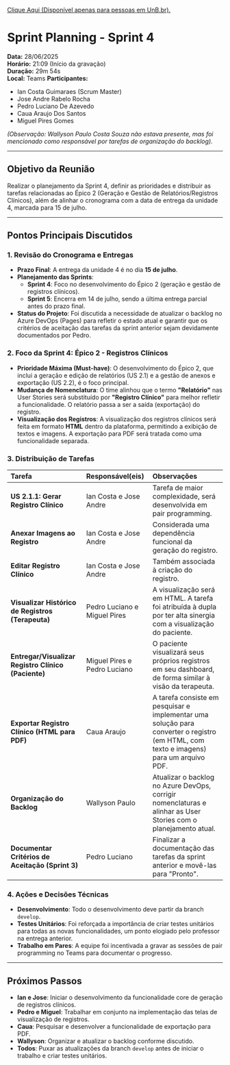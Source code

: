 [Clique Aqui (Disponível apenas para pessoas em UnB.br).](https://unbbr.sharepoint.com/:v:/s/MeuCapilar-Requisitos/EQKZDTlFW_lFpwiHh0YSf2MBY_lm1mxagzssGbSHjaJDyg?e=4vNrmr&nav=eyJyZWZlcnJhbEluZm8iOnsicmVmZXJyYWxBcHAiOiJTdHJlYW1XZWJBcHAiLCJyZWZlcnJhbFZpZXciOiJTaGFyZURpYWxvZy1MaW5rIiwicmVmZXJyYWxBcHBQbGF0Zm9ybSI6IldlYiIsInJlZmVycmFsTW9kZSI6InZpZXcifX0%3D)

# Sprint Planning - Sprint 4

**Data:** 28/06/2025  
**Horário:** 21:09 (Início da gravação)  
**Duração:** 29m 54s  
**Local:** Teams
**Participantes:**  
- Ian Costa Guimaraes (Scrum Master)
- Jose Andre Rabelo Rocha
- Pedro Luciano De Azevedo
- Caua Araujo Dos Santos
- Miguel Pires Gomes

*(Observação: Wallyson Paulo Costa Souza não estava presente, mas foi mencionado como responsável por tarefas de organização do backlog).*

---

## Objetivo da Reunião
Realizar o planejamento da Sprint 4, definir as prioridades e distribuir as tarefas relacionadas ao Épico 2 (Geração e Gestão de Relatórios/Registros Clínicos), além de alinhar o cronograma com a data de entrega da unidade 4, marcada para 15 de julho.

---

## Pontos Principais Discutidos

### 1. **Revisão do Cronograma e Entregas**
- **Prazo Final**: A entrega da unidade 4 é no dia **15 de julho**.
- **Planejamento das Sprints**:
    - **Sprint 4**: Foco no desenvolvimento do Épico 2 (geração e gestão de registros clínicos).
    - **Sprint 5**: Encerra em 14 de julho, sendo a última entrega parcial antes do prazo final.
- **Status do Projeto**: Foi discutida a necessidade de atualizar o backlog no Azure DevOps (Pages) para refletir o estado atual e garantir que os critérios de aceitação das tarefas da sprint anterior sejam devidamente documentados por Pedro.

### 2. **Foco da Sprint 4: Épico 2 - Registros Clínicos**
- **Prioridade Máxima (Must-have)**: O desenvolvimento do Épico 2, que inclui a geração e edição de relatórios (US 2.1) e a gestão de anexos e exportação (US 2.2), é o foco principal.
- **Mudança de Nomenclatura**: O time alinhou que o termo **"Relatório"** nas User Stories será substituído por **"Registro Clínico"** para melhor refletir a funcionalidade. O relatório passa a ser a saída (exportação) do registro.
- **Visualização dos Registros**: A visualização dos registros clínicos será feita em formato **HTML** dentro da plataforma, permitindo a exibição de textos e imagens. A exportação para PDF será tratada como uma funcionalidade separada.

### 3. **Distribuição de Tarefas**

| Tarefa | Responsável(eis) | Observações |
| :--- | :--- | :--- |
| **US 2.1.1: Gerar Registro Clínico** | Ian Costa e Jose Andre | Tarefa de maior complexidade, será desenvolvida em pair programming. |
| **Anexar Imagens ao Registro** | Ian Costa e Jose Andre | Considerada uma dependência funcional da geração do registro. |
| **Editar Registro Clínico** | Ian Costa e Jose Andre | Também associada à criação do registro. |
| **Visualizar Histórico de Registros (Terapeuta)** | Pedro Luciano e Miguel Pires | A visualização será em HTML. A tarefa foi atribuída à dupla por ter alta sinergia com a visualização do paciente. |
| **Entregar/Visualizar Registro Clínico (Paciente)** | Miguel Pires e Pedro Luciano | O paciente visualizará seus próprios registros em seu dashboard, de forma similar à visão da terapeuta. |
| **Exportar Registro Clínico (HTML para PDF)** | Caua Araujo | A tarefa consiste em pesquisar e implementar uma solução para converter o registro (em HTML, com texto e imagens) para um arquivo PDF. |
| **Organização do Backlog** | Wallyson Paulo | Atualizar o backlog no Azure DevOps, corrigir nomenclaturas e alinhar as User Stories com o planejamento atual. |
| **Documentar Critérios de Aceitação (Sprint 3)** | Pedro Luciano | Finalizar a documentação das tarefas da sprint anterior e movê-las para "Pronto". |

### 4. **Ações e Decisões Técnicas**
- **Desenvolvimento**: Todo o desenvolvimento deve partir da branch `develop`.
- **Testes Unitários**: Foi reforçada a importância de criar testes unitários para todas as novas funcionalidades, um ponto elogiado pelo professor na entrega anterior.
- **Trabalho em Pares**: A equipe foi incentivada a gravar as sessões de pair programming no Teams para documentar o progresso.

---

## Próximos Passos
- **Ian e Jose**: Iniciar o desenvolvimento da funcionalidade core de geração de registros clínicos.
- **Pedro e Miguel**: Trabalhar em conjunto na implementação das telas de visualização de registros.
- **Caua**: Pesquisar e desenvolver a funcionalidade de exportação para PDF.
- **Wallyson**: Organizar e atualizar o backlog conforme discutido.
- **Todos**: Puxar as atualizações da branch `develop` antes de iniciar o trabalho e criar testes unitários.
